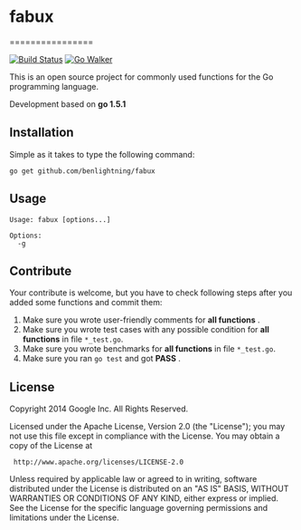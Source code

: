 # fabux
================

[![Build Status](https://travis-ci.org/benlightning/fabux.svg)](https://travis-ci.org/benlightning/fabux) [![Go Walker](http://gowalker.org/api/v1/badge)](http://gowalker.org/github.com/benlightning/fabux)

This is an open source project for commonly used functions for the Go programming language.

Development based on **go 1.5.1**

## Installation

Simple as it takes to type the following command:

    go get github.com/benlightning/fabux

## Usage

~~~
Usage: fabux [options...]

Options:
  -g 
~~~

## Contribute

Your contribute is welcome, but you have to check following steps after you added some functions and commit them:

1. Make sure you wrote user-friendly comments for **all functions** .
2. Make sure you wrote test cases with any possible condition for **all functions** in file `*_test.go`.
3. Make sure you wrote benchmarks for **all functions** in file `*_test.go`.
4. Make sure you ran `go test` and got **PASS** .

## License

Copyright 2014 Google Inc. All Rights Reserved.

Licensed under the Apache License, Version 2.0 (the "License");
you may not use this file except in compliance with the License.
You may obtain a copy of the License at

     http://www.apache.org/licenses/LICENSE-2.0

Unless required by applicable law or agreed to in writing, software
distributed under the License is distributed on an "AS IS" BASIS,
WITHOUT WARRANTIES OR CONDITIONS OF ANY KIND, either express or implied.
See the License for the specific language governing permissions and
limitations under the License.